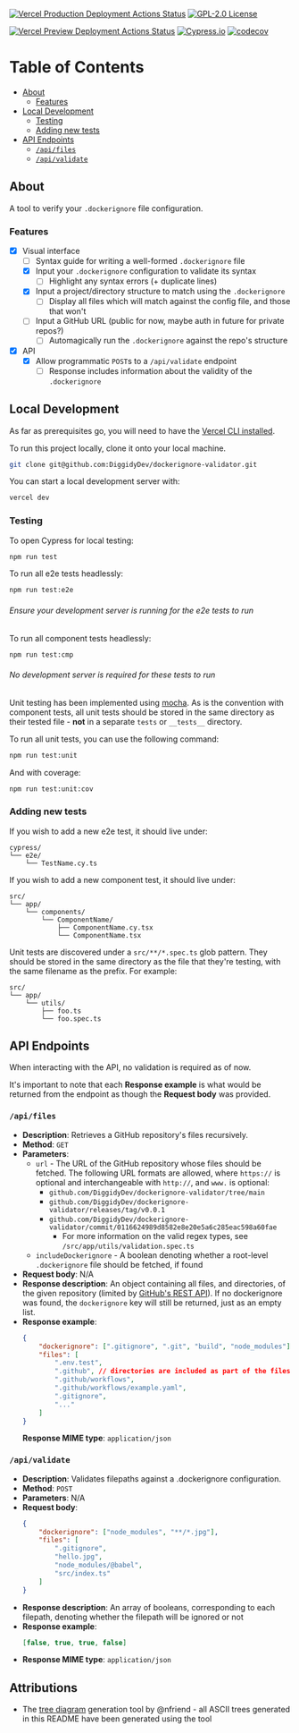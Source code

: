 [![Vercel Production Deployment Actions Status](https://github.com/DiggidyDev/dockerignore-validator/actions/workflows/vercel-prod.yaml/badge.svg)](https://github.com/DiggidyDev/dockerignore-validator/actions/workflows/vercel-prod.yaml)
[![GPL-2.0 License](https://img.shields.io/badge/License-GPL_2.0-EEFEFE.svg)](https://github.com/DiggidyDev/dockerignore-validator/blob/main/LICENSE)

[![Vercel Preview Deployment Actions Status](https://github.com/DiggidyDev/dockerignore-validator/actions/workflows/vercel-preview.yaml/badge.svg)](https://github.com/DiggidyDev/dockerignore-validator/actions/workflows/vercel-preview.yaml)
[![Cypress.io](https://img.shields.io/badge/Tested%20with-Cypress-04C38E.svg)](https://www.cypress.io/)
[![codecov](https://codecov.io/gh/DiggidyDev/dockerignore-validator/graph/badge.svg?token=ZNAKT51K0F)](https://codecov.io/gh/DiggidyDev/dockerignore-validator)



# Table of Contents

-   [About](#about)
    -   [Features](#features)
-   [Local Development](#local-development)
    -   [Testing](#testing)
    -   [Adding new tests](#adding-new-tests)
-   [API Endpoints](#api-endpoints)
    -   [`/api/files`](#apifiles)
    -   [`/api/validate`](#apivalidate)

## About

A tool to verify your `.dockerignore` file configuration.

### Features

-   [x] Visual interface
    -   [ ] Syntax guide for writing a well-formed `.dockerignore` file
    -   [x] Input your `.dockerignore` configuration to validate its syntax
        -   [ ] Highlight any syntax errors (+ duplicate lines)
    -   [x] Input a project/directory structure to match using the `.dockerignore`
        -   [ ] Display all files which will match against the config file, and those that won't
    -   [ ] Input a GitHub URL (public for now, maybe auth in future for private repos?)
        -   [ ] Automagically run the `.dockerignore` against the repo's structure
-   [x] API
    -   [x] Allow programmatic `POST`s to a `/api/validate` endpoint
        -   [ ] Response includes information about the validity of the `.dockerignore`

## Local Development

As far as prerequisites go, you will need to have the [Vercel CLI installed](https://vercel.com/docs/cli#installing-vercel-cli).

To run this project locally, clone it onto your local machine.

```bash
git clone git@github.com:DiggidyDev/dockerignore-validator.git
```

You can start a local development server with:

```bash
vercel dev
```

### Testing

To open Cypress for local testing:

```bash
npm run test
```

To run all e2e tests headlessly:

```bash
npm run test:e2e
```

###### Ensure your development server is running for the e2e tests to run

To run all component tests headlessly:

```bash
npm run test:cmp
```

###### No development server is required for these tests to run

Unit testing has been implemented using [mocha](https://mochajs.org/). As is the convention with component tests, all unit tests should be stored in the same directory as their tested file - **not** in a separate `tests` or `__tests__` directory.

To run all unit tests, you can use the following command:

```bash
npm run test:unit
```

And with coverage:

```bash
npm run test:unit:cov
```

### Adding new tests

If you wish to add a new e2e test, it should live under:

```
cypress/
└── e2e/
    └── TestName.cy.ts
```

If you wish to add a new component test, it should live under:

```
src/
└── app/
    └── components/
        └── ComponentName/
            ├── ComponentName.cy.tsx
            └── ComponentName.tsx
```

Unit tests are discovered under a `src/**/*.spec.ts` glob pattern. They should be stored in the same directory as the file that they're testing, with the same filename as the prefix. For example:

```
src/
└── app/
    └── utils/
        ├── foo.ts
        └── foo.spec.ts
```

## API Endpoints

When interacting with the API, no validation is required as of now.

It's important to note that each **Response example** is what would be returned from the endpoint as though the **Request body** was provided.

### `/api/files`

-   **Description**: Retrieves a GitHub repository's files recursively.
-   **Method**: `GET`
-   **Parameters**:
    -   `url` - The URL of the GitHub repository whose files should be fetched. The following URL formats are allowed, where `https://` is optional and interchangeable with `http://`, and `www.` is optional:
        -   `github.com/DiggidyDev/dockerignore-validator/tree/main`
        -   `github.com/DiggidyDev/dockerignore-validator/releases/tag/v0.0.1`
        -   `github.com/DiggidyDev/dockerignore-validator/commit/0116624989d8582e8e20e5a6c285eac598a60fae`
            -   For more information on the valid regex types, see `/src/app/utils/validation.spec.ts`
    -   `includeDockerignore` - A boolean denoting whether a root-level `.dockerignore` file should be fetched, if found
-   **Request body**: N/A
-   **Response description**: An object containing all files, and directories, of the given repository (limited by [GitHub's REST API](https://docs.github.com/en/rest/git/trees?apiVersion=2022-11-28#get-a-tree)). If no dockerignore was found, the `dockerignore` key will still be returned, just as an empty list.
-   **Response example**:
    ```json
    {
        "dockerignore": [".gitignore", ".git", "build", "node_modules"],
        "files": [
            ".env.test",
            ".github", // directories are included as part of the files
            ".github/workflows",
            ".github/workflows/example.yaml",
            ".gitignore",
            "..."
        ]
    }
    ```
    **Response MIME type**: `application/json`

### `/api/validate`

-   **Description**: Validates filepaths against a .dockerignore configuration.
-   **Method**: `POST`
-   **Parameters**: N/A
-   **Request body**:
    ```json
    {
        "dockerignore": ["node_modules", "**/*.jpg"],
        "files": [
            ".gitignore",
            "hello.jpg",
            "node_modules/@babel",
            "src/index.ts"
        ]
    }
    ```
-   **Response description**: An array of booleans, corresponding to each filepath, denoting whether the filepath will be ignored or not
-   **Response example**:
    ```json
    [false, true, true, false]
    ```
-   **Response MIME type**: `application/json`

## Attributions

-   The [tree diagram](https://tree.nathanfriend.io/) generation tool by @nfriend - all ASCII trees generated in this README have been generated using the tool
